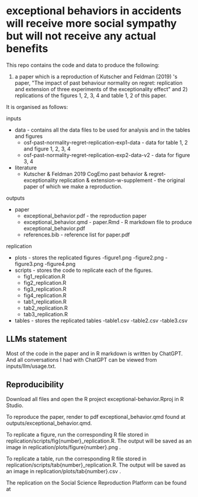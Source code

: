 # exceptional behaviors in accidents will receive more social sympathy but will not receive any actual benefits

This repo contains the code and data to produce the following:

1) a paper which is a reproduction of Kutscher and Feldman (2019) 's paper, "The impact of past behaviour normality on regret: replication and extension of three experiments of the exceptionality effect" and 2) replications of the figures 1, 2, 3, 4 and table 1, 2 of this paper.

It is organised as follows:

inputs
- data - contains all the data files to be used for analysis and in the tables and figures
  - osf-past-normality-regret-replication-exp1-data - data for table 1, 2 and figure 1, 2, 3, 4
  - osf-past-normality-regret-replication-exp2-data-v2 - data for figure 3, 4
- literature
  - Kutscher &amp; Feldman 2019 CogEmo past behavior &amp; regret-exceptionality replication &amp; extension-w-supplement - the original paper of which we make a reproduction.
  
outputs

- paper
  - exceptional_behavior.pdf - the reproduction paper
  - exceptional_behavior.qmd - paper.Rmd - R markdown file to produce exceptional_behavior.pdf
  - references.bib - reference list for paper.pdf
  
replication

- plots - stores the replicated figures
  -figure1.png
  -figure2.png
  -figure3.png
  -figure4.png
- scripts - stores the code to replicate each of the figures.
  - fig1_replication.R
  - fig2_replication.R
  - fig3_replication.R
  - fig4_replication.R
  - tab1_replication.R
  - tab2_replication.R
  - tab3_replication.R
- tables - stores the replicated tables
  -table1.csv
  -table2.csv
  -table3.csv
  
## LLMs statement

Most of the code in the paper and in R markdown is written by ChatGPT. And all conversations I had with ChatGPT can be viewed from inputs/llm/usage.txt.
  
## Reproducibility

Download all files and open the R project exceptional-behavior.Rproj in R Studio.

To reproduce the paper, render to pdf exceptional_behavior.qmd found at outputs/exceptional_behavior.qmd.

To replicate a figure, run the corresponding R file stored in replication/scripts/fig{number}_replication.R. The output will be saved as an image in replication/plots/figure{number}.png .

To replicate a table, run the corresponding R file stored in replication/scripts/tab{number}_replication.R. The output will be saved as an image in replication/plots/tab{number}.csv .

The replication on the Social Science Reproduction Platform can be found at